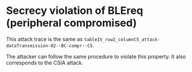 # Secrecy violation of BLEreq (peripheral compromised)

This attack trace is the same as `tableIV_row2_columnC5_attack-dataTransmission-02--BC-compr--C5`.

The attacker can follow the same procedure to violate this property.
It also corresponds to the CSIA attack.